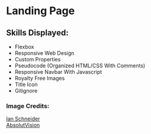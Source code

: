 # Landing Page

## Skills Displayed: 

+ Flexbox
+ Responsive Web Design
+ Custom Properties
+ Pseudocode (Organized HTML/CSS With Comments)
+ Responsive Navbar With Javascript
+ Royalty Free Images
+ Title Icon
+ Gitignore


### Image Credits: 

[Ian Schneider](https://unsplash.com/photos/TamMbr4okv4?utm_source=unsplash&utm_medium=referral&utm_content=creditShareLink) <br>
[AbsolutVision](https://unsplash.com/photos/82TpEld0_e4) 
